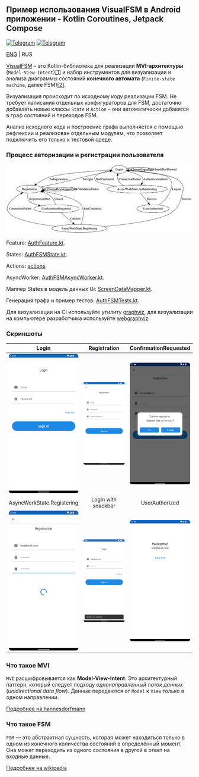 ## Пример использования VisualFSM в Android приложении - Kotlin Coroutines, Jetpack Compose

[![Telegram](https://img.shields.io/static/v1?label=Telegram&message=Channel&color=0088CC)](https://t.me/visualfsm)
[![Telegram](https://img.shields.io/static/v1?label=Telegram&message=Chat&color=0088CC)](https://t.me/visualfsm_support)

[ENG](../README.md) | RUS

[VisualFSM](https://github.com/Kontur-Mobile/VisualFSM) – это Kotlin-библиотека для реализации **MVI-архитектуры**
(`Model-View-Intent`)[[1]](#что-такое-mvi) и набор инструментов для визуализации и анализа диаграммы
состояний **конечного автомата** (`Finite-state machine`, далее FSM)[[2]](#что-такое-fsm).

Визуализация происходит по исходному коду реализации FSM. Не требует написания отдельных
конфигураторов для FSM, достаточно добавлять новые классы `State` и `Action` – они автоматически
добавятся в граф состояний и переходов FSM.

Анализ исходного кода и построение графа выполняется с помощью рефлексии и реализован отдельным
модулем, что позволяет подключить его только к тестовой среде.

### Процесс авторизации и регистрации пользователя

<img src="docs/graph.png" alt="graph" width="1000"/>

Feature: [AuthFeature.kt](../app/src/main/java/ru/kontur/mobile/visualfsm/sample_android/feature/auth/fsm/AuthFeature.kt).

States: [AuthFSMState.kt](../app/src/main/java/ru/kontur/mobile/visualfsm/sample_android/feature/auth/fsm/AuthFSMState.kt).

Actions: [actions](../app/src/main/java/ru/kontur/mobile/visualfsm/sample_android/feature/auth/fsm/actions).

AsyncWorker: [AuthFSMAsyncWorker.kt](../app/src/main/java/ru/kontur/mobile/visualfsm/sample_android/feature/auth/fsm/AuthFSMAsyncWorker.kt).

Маппер States в модель данных Ui: [ScreenDataMapper.kt](../app/src/main/java/ru/kontur/mobile/visualfsm/sample_android/ui/auth/ScreenDataMapper.kt).

Генерация графа и пример тестов: [AuthFSMTests.kt](../app/src/test/java/ru/kontur/mobile/visualfsm/sample_android/AuthFSMTests.kt).

Для визуализации на CI используйте утилиту [graphviz](https://graphviz.org/doc/info/command.html), для визуализации на компьютере разработчика используйте [webgraphviz](http://www.webgraphviz.com/).

### Скриншоты

<style>
table th:first-of-type {
    width: 33%;
}
table th:nth-of-type(2) {
    width: 33%;
}
table th:nth-of-type(3) {
    width: 33%;
}
</style>

|            Login             |     Registration      |  ConfirmationRequested  |
|:----------------------------:|:---------------------:|:-----------------------:|
|    ![](./login.png)          |  ![](./reg.png)       | ![](./confirm.png)      |
|  AsyncWorkState.Registering  |  Login with snackbar  |     UserAuthorized      |
| ![](./reg_progress.png)      | ![](./snack.png)      | ![](./welcome.png)      |

### Что такое MVI

`MVI` расшифровывается как **Model-View-Intent**. Это архитектурный паттерн, который следует подходу
_однонаправленный поток данных_ (_unidirectional data flow_). Данные передаются от `Model`
к `View` только в одном направлении.

[Подробнее на hannesdorfmann](http://hannesdorfmann.com/android/model-view-intent/)

### Что такое FSM

`FSM` — это абстрактная сущность, которая может находиться только в одном из конечного количества
состояний в определённый момент. Она может переходить из одного состояния в другой в ответ на
входные данные.

[Подробнее на wikipedia](https://en.wikipedia.org/wiki/Finite-state_machine)